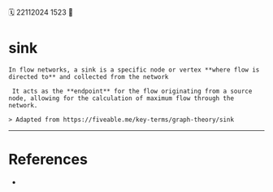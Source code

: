 🗓️ 22112024 1523
📎

# sink

```ad-abstract
In flow networks, a sink is a specific node or vertex **where flow is directed to** and collected from the network

 It acts as the **endpoint** for the flow originating from a source node, allowing for the calculation of maximum flow through the network.

> Adapted from https://fiveable.me/key-terms/graph-theory/sink
```

---

# References
- 